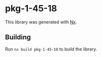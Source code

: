 # pkg-1-45-18

This library was generated with [Nx](https://nx.dev).

## Building

Run `nx build pkg-1-45-18` to build the library.
